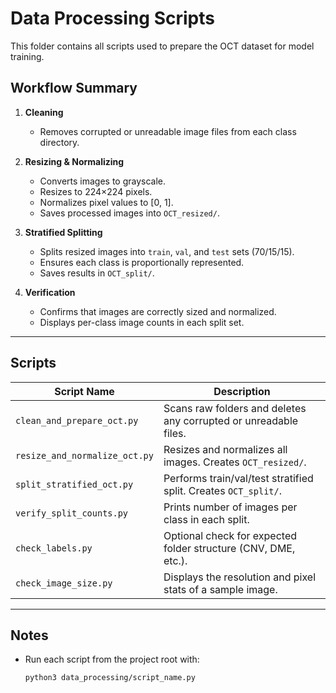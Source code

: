 # Data Processing Scripts

This folder contains all scripts used to prepare the OCT dataset for model training.

## Workflow Summary

1. **Cleaning**
   - Removes corrupted or unreadable image files from each class directory.

2. **Resizing & Normalizing**
   - Converts images to grayscale.
   - Resizes to 224×224 pixels.
   - Normalizes pixel values to [0, 1].
   - Saves processed images into `OCT_resized/`.

3. **Stratified Splitting**
   - Splits resized images into `train`, `val`, and `test` sets (70/15/15).
   - Ensures each class is proportionally represented.
   - Saves results in `OCT_split/`.

4. **Verification**
   - Confirms that images are correctly sized and normalized.
   - Displays per-class image counts in each split set.

---

## Scripts

| Script Name                   | Description |
|------------------------------|-------------|
| `clean_and_prepare_oct.py`   | Scans raw folders and deletes any corrupted or unreadable files. |
| `resize_and_normalize_oct.py`| Resizes and normalizes all images. Creates `OCT_resized/`. |
| `split_stratified_oct.py`    | Performs train/val/test stratified split. Creates `OCT_split/`. |
| `verify_split_counts.py`     | Prints number of images per class in each split. |
| `check_labels.py`            | Optional check for expected folder structure (CNV, DME, etc.). |
| `check_image_size.py`        | Displays the resolution and pixel stats of a sample image. |

---

## Notes

- Run each script from the project root with:
  ```bash
  python3 data_processing/script_name.py
